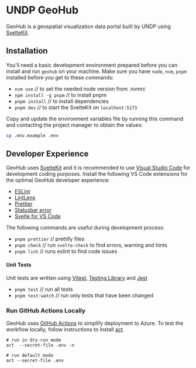 # UNDP GeoHub

GeoHub is a geospatial visualization data portal built by UNDP using [SvelteKit](https://kit.svelte.dev/).

## Installation

You'll need a basic development environment prepared before you can install and run `geohub` on your machine.
Make sure you have `node`, `nvm`, `pnpm` installed before you get to these commands:

- `nvm use` // to set the needed node version from .nvmrc
- `npm install -g pnpm` // to install pnpm
- `pnpm install` // to install dependencies
- `pnpm dev` // to start the SvelteKit on `localhost:5173`

Copy and update the environment variables file by running this command and contacting the project manager to obtain the values:

```bash
cp .env.example .env
```

## Developer Experience

GeoHub uses [SvelteKit](https://kit.svelte.dev/) and it is recommended to use [Visual Studio Code](https://code.visualstudio.com/) for development coding purposes. Install the following VS Code extensions for the optimal GeoHub developer experience:

- [ESLint](https://marketplace.visualstudio.com/items?itemName=dbaeumer.vscode-eslint)
- [LintLens](https://marketplace.visualstudio.com/items?itemName=ghmcadams.lintlens)
- [Prettier](https://marketplace.visualstudio.com/items?itemName=esbenp.prettier-vscode)
- [Statusbar error](https://marketplace.visualstudio.com/items?itemName=JoeBerria.statusbarerror)
- [Svelte for VS Code](https://marketplace.visualstudio.com/items?itemName=svelte.svelte-vscode)

The following commands are useful during development process:

- `pnpm prettier` // prettify files
- `pnpm check` // run `svelte-check` to find errors, warning and hints
- `pnpm lint` // runs eslint to find code issues

#### Unit Tests

Unit tests are written using [Vitest](https://vitest.dev/), [Testing Library](https://testing-library.com/docs/svelte-testing-library/intro/) and [Jest](https://jestjs.io/)

- `pnpm test` // run all tests
- `pnpm test:watch` // run only tests that have been changed

### Run GitHub Actions Locally

GeoHub uses [GitHub Actions](https://docs.github.com/en/actions`) to simplify deployment to Azure. To test the workflow locally, follow instructions to install [act](https://github.com/nektos/act).

```
# run in dry-run mode
act  --secret-file .env -n

# run default mode
act --secret-file .env
```